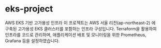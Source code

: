 # eks-project
AWS EKS 기반 고가용성 인프라
이 프로젝트는 AWS 서울 리전(ap-northeast-2) 에 구축된 고가용성 EKS 클러스터를 포함하는 인프라 구성입니다.
Terraform을 활용하여 인프라를 코드로 관리하며, 애플리케이션 배포 및 모니터링을 위한 Prometheus, Grafana 등을 설정하였습니다.
